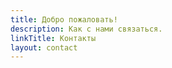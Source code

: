 ```yaml
---
title: Добро пожаловать!
description: Как с нами связаться.
linkTitle: Контакты
layout: contact
---
```



